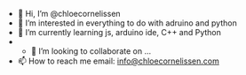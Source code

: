 - 👋 Hi, I’m @chloecornelissen
- 👀 I’m interested in everything to do with adruino and python
- 🌱 I’m currently learning js, arduino ide, C++ and Python
- - 💞️ I’m looking to collaborate on ...
- 📫 How to reach me email: info@chloecornelissen.com

<!---
chloecornelissen/chloecornelissen is a ✨ special ✨ repository because its `README.md` (this file) appears on your GitHub profile.
You can click the Preview link to take a look at your changes.
--->
